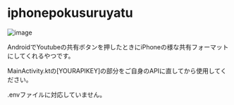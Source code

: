 # iphonepokusuruyatu

![image](https://user-images.githubusercontent.com/26848713/131595147-cae6c2a5-9851-4e7d-881f-23f16bc08f5a.png)

AndroidでYoutubeの共有ボタンを押したときにiPhoneの様な共有フォーマットにしてくれるやつです。

MainActivity.ktの[YOURAPIKEY]の部分をご自身のAPIに直してから使用してください。

.envファイルに対応していません。
